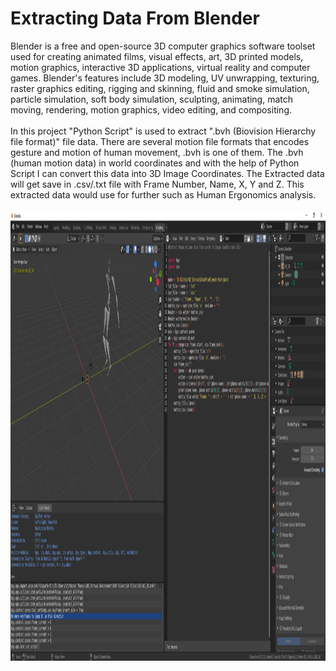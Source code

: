 # Extracting Data From Blender
Blender is a free and open-source 3D computer graphics software toolset used for creating animated films, visual effects, art, 3D printed models, motion graphics, interactive 3D applications, virtual reality and computer games. Blender's features include 3D modeling, UV unwrapping, texturing, raster graphics editing, rigging and skinning, fluid and smoke simulation, particle simulation, soft body simulation, sculpting, animating, match moving, rendering, motion graphics, video editing, and compositing.</br></br>
In this project "Python Script" is used to extract ".bvh (Biovision Hierarchy file format)" file data. There are several motion file formats that encodes gesture and motion of human movement, .bvh is one of them. The .bvh (human motion data) in world coordinates and with the help of Python Script I can convert this data into 3D Image Coordinates. The Extracted data will get save in .csv/.txt file with Frame Number, Name, X, Y and Z. This extracted data would use for further such as Human Ergonomics analysis.</br></br>
<img src = "/Blender.PNG" width = "1280" height = "720">

